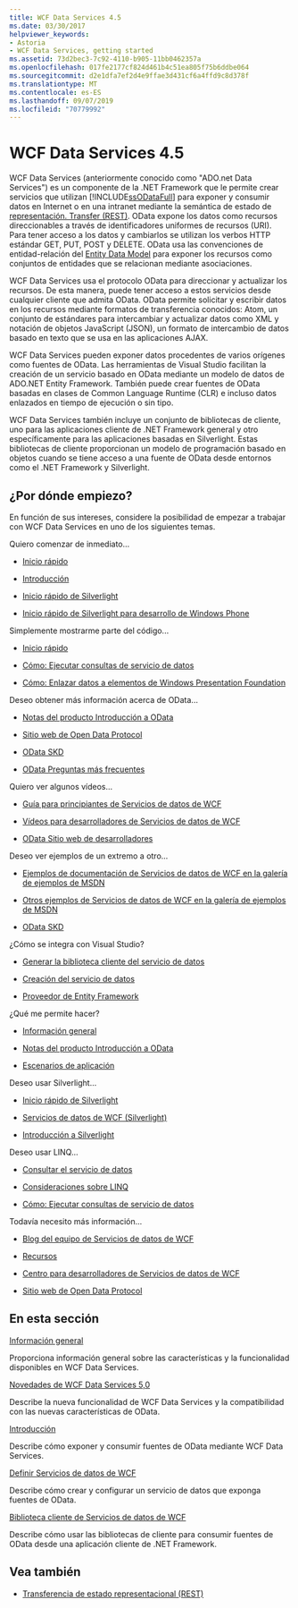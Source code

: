 ```yaml
---
title: WCF Data Services 4.5
ms.date: 03/30/2017
helpviewer_keywords:
- Astoria
- WCF Data Services, getting started
ms.assetid: 73d2bec3-7c92-4110-b905-11bb0462357a
ms.openlocfilehash: 017fe2177cf824d461b4c51ea805f75b6ddbe064
ms.sourcegitcommit: d2e1dfa7ef2d4e9ffae3d431cf6a4ffd9c8d378f
ms.translationtype: MT
ms.contentlocale: es-ES
ms.lasthandoff: 09/07/2019
ms.locfileid: "70779992"
---
```

# <a name="wcf-data-services-45"></a>WCF Data Services 4.5

WCF Data Services (anteriormente conocido como "ADO.net Data Services") es un componente de la .NET Framework que le permite crear servicios que utilizan [!INCLUDE[ssODataFull](../../../../includes/ssodatafull-md.md)] para exponer y consumir datos en Internet o en una intranet mediante la semántica de estado de [representación. Transfer (REST)](https://go.microsoft.com/fwlink/?LinkId=113919). OData expone los datos como recursos direccionables a través de identificadores uniformes de recursos (URI). Para tener acceso a los datos y cambiarlos se utilizan los verbos HTTP estándar GET, PUT, POST y DELETE. OData usa las convenciones de entidad-relación del [Entity Data Model](../adonet/entity-data-model.md) para exponer los recursos como conjuntos de entidades que se relacionan mediante asociaciones.

WCF Data Services usa el protocolo OData para direccionar y actualizar los recursos. De esta manera, puede tener acceso a estos servicios desde cualquier cliente que admita OData. OData permite solicitar y escribir datos en los recursos mediante formatos de transferencia conocidos: Atom, un conjunto de estándares para intercambiar y actualizar datos como XML y notación de objetos JavaScript (JSON), un formato de intercambio de datos basado en texto que se usa en las aplicaciones AJAX.

WCF Data Services pueden exponer datos procedentes de varios orígenes como fuentes de OData. Las herramientas de Visual Studio facilitan la creación de un servicio basado en OData mediante un modelo de datos de ADO.NET Entity Framework. También puede crear fuentes de OData basadas en clases de Common Language Runtime (CLR) e incluso datos enlazados en tiempo de ejecución o sin tipo.

WCF Data Services también incluye un conjunto de bibliotecas de cliente, uno para las aplicaciones cliente de .NET Framework general y otro específicamente para las aplicaciones basadas en Silverlight. Estas bibliotecas de cliente proporcionan un modelo de programación basado en objetos cuando se tiene acceso a una fuente de OData desde entornos como el .NET Framework y Silverlight.

## <a name="where-should-i-start"></a>¿Por dónde empiezo?

En función de sus intereses, considere la posibilidad de empezar a trabajar con WCF Data Services en uno de los siguientes temas.

Quiero comenzar de inmediato…

- [Inicio rápido](quickstart-wcf-data-services.md)

- [Introducción](getting-started-with-wcf-data-services.md)

- [Inicio rápido de Silverlight](https://go.microsoft.com/fwlink/?LinkID=192782)

- [Inicio rápido de Silverlight para desarrollo de Windows Phone](https://go.microsoft.com/fwlink/?LinkID=214535)

Simplemente mostrarme parte del código...

- [Inicio rápido](quickstart-wcf-data-services.md)

- [Cómo: Ejecutar consultas de servicio de datos](how-to-execute-data-service-queries-wcf-data-services.md)

- [Cómo: Enlazar datos a elementos de Windows Presentation Foundation](bind-data-to-wpf-elements-wcf-data-services.md)

Deseo obtener más información acerca de OData...

- [Notas del producto Introducción a OData](https://go.microsoft.com/fwlink/?LinkId=220867)

- [Sitio web de Open Data Protocol](https://go.microsoft.com/fwlink/?LinkID=184554)

- [OData SKD](https://go.microsoft.com/fwlink/?LinkID=185248)

- [OData Preguntas más frecuentes](https://go.microsoft.com/fwlink/?LinkId=185867)

Quiero ver algunos vídeos...

- [Guía para principiantes de Servicios de datos de WCF](https://go.microsoft.com/fwlink/?LinkId=220864)

- [Vídeos para desarrolladores de Servicios de datos de WCF](https://go.microsoft.com/fwlink/?LinkId=220861)

- [OData Sitio web de desarrolladores](https://go.microsoft.com/fwlink/?LinkId=185866)

Deseo ver ejemplos de un extremo a otro...

- [Ejemplos de documentación de Servicios de datos de WCF en la galería de ejemplos de MSDN](https://go.microsoft.com/fwlink/?LinkID=220865)

- [Otros ejemplos de Servicios de datos de WCF en la galería de ejemplos de MSDN](https://go.microsoft.com/fwlink/?LinkId=220866)

- [OData SKD](https://go.microsoft.com/fwlink/?LinkID=185248)

¿Cómo se integra con Visual Studio?

- [Generar la biblioteca cliente del servicio de datos](generating-the-data-service-client-library-wcf-data-services.md)

- [Creación del servicio de datos](creating-the-data-service.md)

- [Proveedor de Entity Framework](entity-framework-provider-wcf-data-services.md)

¿Qué me permite hacer?

- [Información general](wcf-data-services-overview.md)

- [Notas del producto Introducción a OData](https://go.microsoft.com/fwlink/?LinkId=220867)

- [Escenarios de aplicación](application-scenarios-wcf-data-services.md)

Deseo usar Silverlight...

- [Inicio rápido de Silverlight](https://go.microsoft.com/fwlink/?LinkID=192782)

- [Servicios de datos de WCF (Silverlight)](https://go.microsoft.com/fwlink/?LinkID=143149)

- [Introducción a Silverlight](https://go.microsoft.com/fwlink/?LinkId=148366)

Deseo usar LINQ...

- [Consultar el servicio de datos](querying-the-data-service-wcf-data-services.md)

- [Consideraciones sobre LINQ](linq-considerations-wcf-data-services.md)

- [Cómo: Ejecutar consultas de servicio de datos](how-to-execute-data-service-queries-wcf-data-services.md)

Todavía necesito más información...

- [Blog del equipo de Servicios de datos de WCF](https://go.microsoft.com/fwlink/?LinkID=150511)

- [Recursos](wcf-data-services-resources.md)

- [Centro para desarrolladores de Servicios de datos de WCF](https://go.microsoft.com/fwlink/?LinkId=220868)

- [Sitio web de Open Data Protocol](https://go.microsoft.com/fwlink/?LinkID=184554)

## <a name="in-this-section"></a>En esta sección

[Información general](wcf-data-services-overview.md)

Proporciona información general sobre las características y la funcionalidad disponibles en WCF Data Services.

[Novedades de WCF Data Services 5,0](https://docs.microsoft.com/previous-versions/dotnet/wcf-data-services/ee373845(v=vs.103))

Describe la nueva funcionalidad de WCF Data Services y la compatibilidad con las nuevas características de OData.

[Introducción](getting-started-with-wcf-data-services.md)

Describe cómo exponer y consumir fuentes de OData mediante WCF Data Services.

[Definir Servicios de datos de WCF](defining-wcf-data-services.md)

Describe cómo crear y configurar un servicio de datos que exponga fuentes de OData.

[Biblioteca cliente de Servicios de datos de WCF](wcf-data-services-client-library.md)

Describe cómo usar las bibliotecas de cliente para consumir fuentes de OData desde una aplicación cliente de .NET Framework.

## <a name="see-also"></a>Vea también

- [Transferencia de estado representacional (REST)](https://go.microsoft.com/fwlink/?LinkId=113919)

